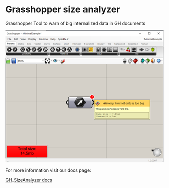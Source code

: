 # Grasshopper size analyzer

Grasshopper Tool to warn of big internalized data in GH documents

![GH_Size Analyzer](./docs/imgs/view-with-tooltip.png)

For more information visit our docs page:

[GH_SizeAnalyzer docs](https://paramdigma.com/GH_SizeAnalyzer)
